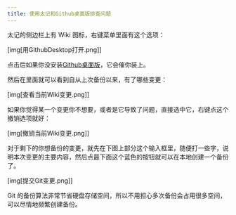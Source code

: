 ```yaml
---
title: 使用太记和Github桌面版排查问题
---
```


太记的侧边栏上有 Wiki 图标，右键菜单里面有这个选项：

[img[用GithubDesktop打开.png]]

点击后如果你没安装[Github桌面版](https://desktop.github.com/)，它会催你装上。

然后在里面就可以看到自从上次备份以来，有了哪些变更：

[img[查看当前Wiki变更.png]]

如果你觉得某一个变更你不想要，或者是它导致了问题，直接选中它，右键点这个撤销选项就好：

[img[撤销当前Wiki变更.png]]

对于剩下的你想备份的变更，就先在下图上部分这个输入框里，随便打一些字，说明本次变更的主要内容，然后点最下面这个蓝色的按钮就可以在本地创建一个备份了。

[img[提交Git变更.png]]

Git 的备份算法非常节省硬盘存储空间，所以不用担心多次备份会占用很多空间，可以尽情地频繁创建备份。